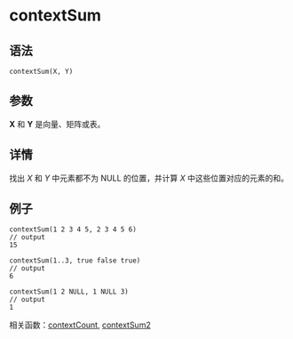# contextSum

## 语法

`contextSum(X, Y)`

## 参数

**X** 和 **Y** 是向量、矩阵或表。

## 详情

找出 *X* 和 *Y* 中元素都不为 NULL 的位置，并计算 *X* 中这些位置对应的元素的和。

## 例子

```
contextSum(1 2 3 4 5, 2 3 4 5 6)
// output
15

contextSum(1..3, true false true)
// output
6

contextSum(1 2 NULL, 1 NULL 3)
// output
1
```

相关函数：[contextCount](contextCount.md), [contextSum2](contextSum2.md)

